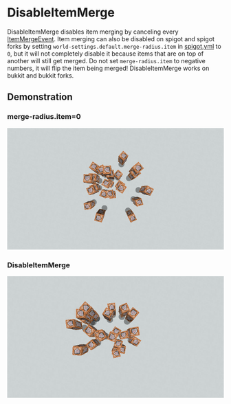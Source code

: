 # DisableItemMerge

DisableItemMerge disables item merging by canceling every [ItemMergeEvent]. Item merging can also be disabled on spigot and spigot forks by setting `world-settings.default.merge-radius.item` in [spigot.yml] to `0`, but it will not completely disable it because items that are on top of another will still get merged. Do not set `merge-radius.item` to negative numbers, it will flip the item being merged! DisableItemMerge works on bukkit and bukkit forks.

## Demonstration

### merge-radius.item=0

![merge-radius.item=0](.README/merge-radius.item%3D0.png)

### DisableItemMerge

![DisableItemMerge](.README/DisableItemMerge.png)

[ItemMergeEvent]: <https://hub.spigotmc.org/javadocs/bukkit/org/bukkit/event/entity/ItemMergeEvent.html>
[spigot.yml]: https://www.spigotmc.org/wiki/spigot-configuration/#per-world-settings
